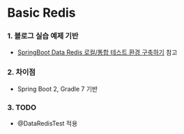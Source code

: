 # Basic Redis

### 1. 블로그 실습 예제 기반

- [SpringBoot Data Redis 로컬/통합 테스트 환경 구축하기](https://jojoldu.tistory.com/297 "SpringBoot Data Redis 로컬/통합 테스트 환경 구축하기") 참고

### 2. 차이점

- Spring Boot 2, Gradle 7 기반

### 3. TODO

- @DataRedisTest 적용
